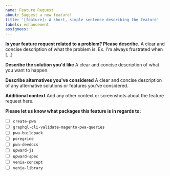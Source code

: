 ```yaml
---
name: Feature Request
about: Suggest a new feature!
title: '[feature]: A short, simple sentence describing the feature'
labels: enhancement
assignees: ''
---
```


<!--
Thank you for taking the time to report this issue!
GitHub Issues should only be created for problems/topics related to this project's codebase.

Before submitting this issue, please make sure you are complying with our Code of Conduct:
https://github.com/magento-research/pwa-studio/blob/develop/.github/CODE_OF_CONDUCT.md

Issues that do not comply with our Code of Conduct or do not contain enough information may be closed at the maintainers' discretion.

Feel free to remove this section before creating this issue.
-->

**Is your feature request related to a problem? Please describe.**
A clear and concise description of what the problem is. Ex. I'm always frustrated when [...]

**Describe the solution you'd like**
A clear and concise description of what you want to happen.

**Describe alternatives you've considered**
A clear and concise description of any alternative solutions or features you've considered.

**Additional context**
Add any other context or screenshots about the feature request here.

**Please let us know what packages this feature is in regards to:**

-   [ ] `create-pwa`
-   [ ] `graphql-cli-validate-magento-pwa-queries`
-   [ ] `pwa-buildpack`
-   [ ] `peregrine`
-   [ ] `pwa-devdocs`
-   [ ] `upward-js`
-   [ ] `upward-spec`
-   [ ] `venia-concept`
-   [ ] `venia-library`
